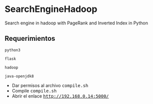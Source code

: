 # SearchEngineHadoop
Search engine in hadoop with PageRank and Inverted Index in Python 

## Requerimientos


```
python3

flask

hadoop

java-openjdk8

```

* Dar permisos al archivo <kbd>compile.sh</kbd>
* Compile <kbd>compile.sh</kbd>
* Abrir el enlace <kbd>http://192.168.0.14:5000/</kbd>
